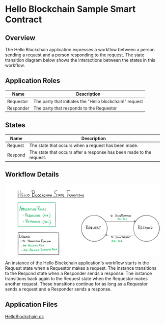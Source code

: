 Hello Blockchain Sample Smart Contract
==================================================================

Overview 
---------

The Hello Blockchain application expresses a workflow between a person sending
a request and a person responding to the request.  The state transition diagram
below shows the interactions between the states in this workflow. 

Application Roles 
------------------

| Name  |  Description |
|------------|-------------------------------------------------------------------------------------------|
| Requestor  |  The party that initiates the "Hello blockchain!" request                                 |
| Responder  |  The party that responds to the Requestor |


States 
-------

| Name  |  Description |
|----------|-------------------------------------------------------------------------------------------|
| Request  | The state that occurs when a request has been made.  |
| Respond  | The state that occurs after a response has been made to the request.  |

 

Workflow Details
----------------

![state diagram of workflow](diagram.png)
 
An instance of the Hello Blockchain application's workflow starts in the Request
state when a Requestor makes a request.  The instance transitions to the Respond
state when a Responder sends a response.  The instance transitions back again to
the Request state when the Requestor makes another request.  These transitions
continue for as long as a Requestor sends a request and a Responder sends a
response. 

Application Files
-----------------

[HelloBlockchain.cs](./HelloBlockchainContract/HelloBlockchain.cs)